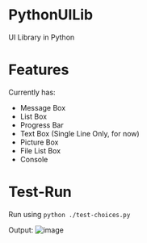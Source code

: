 # PythonUILib
UI Library in Python

# Features
Currently has:
* Message Box
* List Box
* Progress Bar
* Text Box (Single Line Only, for now)
* Picture Box
* File List Box
* Console 

# Test-Run
Run using ``python ./test-choices.py``

Output:
![image](https://user-images.githubusercontent.com/35113288/172064162-93957401-6ff1-4328-b4b0-72084c8a2386.png)
